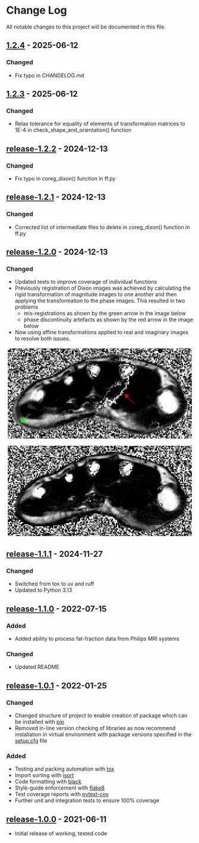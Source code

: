 # Change Log

All notable changes to this project will be documented in this file.

## [1.2.4](https://github.com/SWastling/musclemap/tree/1.2.4) - 2025-06-12

### Changed

- Fix typo in CHANGELOG.md

## [1.2.3](https://github.com/SWastling/musclemap/tree/1.2.3) - 2025-06-12

### Changed

- Relax tolerance for equality of elements of transformation matrices to 1E-4 in check_shape_and_orientation() function 

## [release-1.2.2](https://github.com/SWastling/musclemap/releases/tag/1.2.2) - 2024-12-13

### Changed

- Fix typo in coreg_dixon() function in ff.py

## [release-1.2.1](https://github.com/SWastling/musclemap/releases/tag/1.2.1) - 2024-12-13

### Changed

- Corrected list of intermediate files to delete in coreg_dixon() function in ff.py

## [release-1.2.0](https://github.com/SWastling/musclemap/tree/release-1.2.0) - 2024-12-13

### Changed

- Updated tests to improve coverage of individual functions
- Previously registration of Dixon images was achieved by calculating the rigid
transformation of magnitude images to one another and then applying the 
transformation to the phase images. This resulted in two problems
  - mis-registrations as shown by the green arrow in the image below
  - phase discontinuity artefacts as shown by the red arrow in the image below
- Now using affine transformations applied to real and imaginary images to 
resolve both issues. 

![](ff_nl_warp_re_im.png)

## [release-1.1.1](https://github.com/SWastling/musclemap/tree/release-1.1.1) - 2024-11-27

### Changed

- Switched from tox to uv and ruff 
- Updated to Python 3.13

## [release-1.1.0](https://github.com/SWastling/musclemap/tree/release-1.1.0) - 2022-07-15

### Added

- Added ability to process fat-fraction data from Philips MRI systems

### Changed

- Updated README 

## [release-1.0.1](https://github.com/SWastling/musclemap/tree/release-1.0.1) - 2022-01-25

### Changed

- Changed structure of project to enable creation of package which can be 
installed with [pip](https://pypi.org/project/pip/)
- Removed in-line version checking of libraries as now recommend installation in 
virtual environment with package versions specified in the
[setup.cfg](https://docs.python.org/3/distutils/configfile.html) file

### Added
- Testing and packing automation with [tox](https://pypi.org/project/tox/)
- Import sorting with [isort](https://pycqa.github.io/isort/)
- Code formatting with [black](https://pypi.org/project/black/) 
- Style-guide enforcement with [flake8](https://flake8.pycqa.org)
- Test coverage reports with [pytest-cov](https://pypi.org/project/pytest-cov/)
- Further unit and integration tests to ensure 100% coverage

## [release-1.0.0](https://github.com/SWastling/musclemap/tree/release-1.0.0) - 2021-06-11

- Initial release of working, tested code
